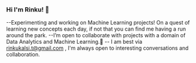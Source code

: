 ### Hi I'm Rinku! 👋

 --Experimenting and working on Machine Learning projects! On a quest of learning new concepts each day, if not that you can find me having a run around the park.
 --I’m open to collaborate with projects with a domain of Data Analytics and Machine Learning.👯 
 -- I am best via rinkukalsi.t@gmail.com , I'm always open to interesting conversations and collaboration.


